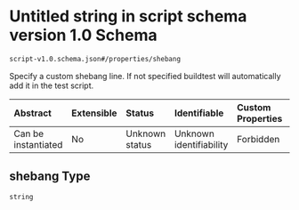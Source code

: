 # Untitled string in script schema version 1.0 Schema

```txt
script-v1.0.schema.json#/properties/shebang
```

Specify a custom shebang line. If not specified buildtest will automatically add it in the test script.

| Abstract            | Extensible | Status         | Identifiable            | Custom Properties | Additional Properties | Access Restrictions | Defined In                                                                        |
| :------------------ | :--------- | :------------- | :---------------------- | :---------------- | :-------------------- | :------------------ | :-------------------------------------------------------------------------------- |
| Can be instantiated | No         | Unknown status | Unknown identifiability | Forbidden         | Allowed               | none                | [script-v1.0.schema.json*](../out/script-v1.0.schema.json "open original schema") |

## shebang Type

`string`
